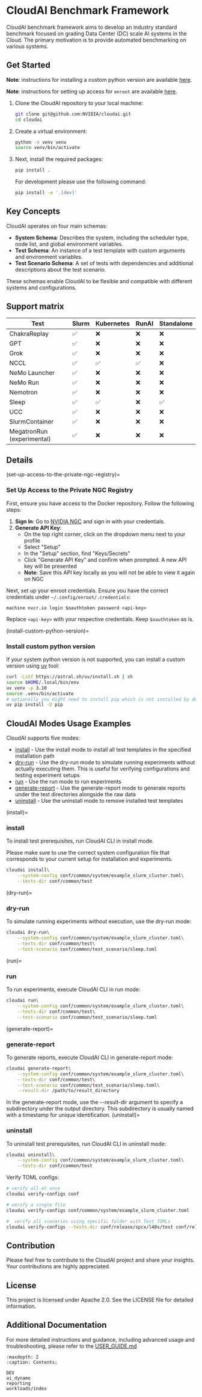 # CloudAI Benchmark Framework

CloudAI benchmark framework aims to develop an industry standard benchmark focused on grading Data Center (DC) scale AI systems in the Cloud. The primary motivation is to provide automated benchmarking on various systems.

## Get Started
**Note**: instructions for installing a custom python version are available [here](install-custom-python-version).

**Note**: instructions for setting up access for `enroot` are available [here](set-up-access-to-the-private-ngc-registry).

1. Clone the CloudAI repository to your local machine:
    ```bash
    git clone git@github.com:NVIDIA/cloudai.git
    cd cloudai
    ```

2. Create a virtual environment:
    ```bash
    python -m venv venv
    source venv/bin/activate
    ```

3. Next, install the required packages:
    ```bash
    pip install .
    ```

    For development please use the following command:
    ```bash
    pip install -e '.[dev]'  
    ```

## Key Concepts
CloudAI operates on four main schemas:

- **System Schema**: Describes the system, including the scheduler type, node list, and global environment variables.
- **Test Schema**: An instance of a test template with custom arguments and environment variables.
- **Test Scenario Schema**: A set of tests with dependencies and additional descriptions about the test scenario.

These schemas enable CloudAI to be flexible and compatible with different systems and configurations.


## Support matrix
|Test|Slurm|Kubernetes|RunAI|Standalone|
|---|---|---|---|---|
|ChakraReplay|✅|❌|❌|❌|
|GPT|✅|❌|❌|❌|
|Grok|✅|❌|❌|❌|
|NCCL|✅|✅|✅|❌|
|NeMo Launcher|✅|❌|❌|❌|
|NeMo Run|✅|❌|❌|❌|
|Nemotron|✅|❌|❌|❌|
|Sleep|✅|✅|❌|✅|
|UCC|✅|❌|❌|❌|
|SlurmContainer|✅|❌|❌|❌|
|MegatronRun (experimental)|✅|❌|❌|❌|

## Details
(set-up-access-to-the-private-ngc-registry)=
###  Set Up Access to the Private NGC Registry
First, ensure you have access to the Docker repository. Follow the following steps:

1. **Sign In**: Go to [NVIDIA NGC](https://ngc.nvidia.com/signin) and sign in with your credentials.
2. **Generate API Key**:
    - On the top right corner, click on the dropdown menu next to your profile
    - Select "Setup"
    - In the "Setup" section, find "Keys/Secrets"
    - Click "Generate API Key" and confirm when prompted. A new API key will be presented
    - **Note**: Save this API key locally as you will not be able to view it again on NGC

Next, set up your enroot credentials. Ensure you have the correct credentials under `~/.config/enroot/.credentials`:
```
machine nvcr.io login $oauthtoken password <api-key>
```
Replace `<api-key>` with your respective credentials. Keep `$oauthtoken` as is.


(install-custom-python-version)=
### Install custom python version
If your system python version is not supported, you can install a custom version using [uv](https://docs.astral.sh/uv/getting-started/installation/) tool:
```bash
curl -LsSf https://astral.sh/uv/install.sh | sh
source $HOME/.local/bin/env
uv venv -p 3.10
source .venv/bin/activate
# optionally you might need to install pip which is not installed by default:
uv pip install -U pip
```

## CloudAI Modes Usage Examples

CloudAI supports five modes:
- [install](install) - Use the install mode to install all test templates in the specified installation path 
- [dry-run](dry-run) - Use the dry-run mode to simulate running experiments without actually executing them. This is useful for verifying configurations and testing experiment setups
- [run](run) - Use the run mode to run experiments
- [generate-report](generate-report) - Use the generate-report mode to generate reports under the test directories alongside the raw data
- [uninstall](uninstall) - Use the uninstall mode to remove installed test templates

(install)=
### install

To install test prerequisites, run CloudAI CLI in install mode.

Please make sure to use the correct system configuration file that corresponds to your current setup for installation and experiments.
```bash
cloudai install\
    --system-config conf/common/system/example_slurm_cluster.toml\
    --tests-dir conf/common/test
```
(dry-run)=
### dry-run
To simulate running experiments without execution, use the dry-run mode:
```bash
cloudai dry-run\
    --system-config conf/common/system/example_slurm_cluster.toml\
    --tests-dir conf/common/test\
    --test-scenario conf/common/test_scenario/sleep.toml
```
(run)=
### run
To run experiments, execute CloudAI CLI in run mode:
```bash
cloudai run\
    --system-config conf/common/system/example_slurm_cluster.toml\
    --tests-dir conf/common/test\
    --test-scenario conf/common/test_scenario/sleep.toml
```
(generate-report)=
### generate-report
To generate reports, execute CloudAI CLI in generate-report mode:
```bash
cloudai generate-report\
    --system-config conf/common/system/example_slurm_cluster.toml\
    --tests-dir conf/common/test\
    --test-scenario conf/common/test_scenario/sleep.toml\
    --result-dir /path/to/result_directory
```
In the generate-report mode, use the --result-dir argument to specify a subdirectory under the output directory.
This subdirectory is usually named with a timestamp for unique identification.
(uninstall)=
### uninstall
To uninstall test prerequisites, run CloudAI CLI in uninstall mode:
```bash
cloudai uninstall\
    --system-config conf/common/system/example_slurm_cluster.toml\
    --tests-dir conf/common/test
```
Verify TOML configs:
```bash
# verify all at once
cloudai verify-configs conf

# verify a single file
cloudai verify-configs conf/common/system/example_slurm_cluster.toml

#  verify all scenarios using specific folder with Test TOMLs
cloudai verify-configs --tests-dir conf/release/spcx/l40s/test conf/release/spcx/l40s/test_scenario
```

## Contribution
Please feel free to contribute to the CloudAI project and share your insights. Your contributions are highly appreciated.

## License
This project is licensed under Apache 2.0. See the LICENSE file for detailed information.

## Additional Documentation
For more detailed instructions and guidance, including advanced usage and troubleshooting, please refer to the [USER_GUIDE.md](https://github.com/NVIDIA/cloudai/blob/main/USER_GUIDE.md)

```{toctree}
:maxdepth: 2
:caption: Contents:

DEV
ai_dynamo
reporting
workloads/index
```
